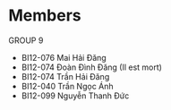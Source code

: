 # Members
GROUP 9
- BI12-076 Mai Hải Đăng
- BI12-074 Đoàn Đình Đăng (Il est mort)
- BI12-074 Trần Hải Đăng
- BI12-040 Trần Ngọc Ánh
- BI12-099 Nguyễn Thanh Đức


